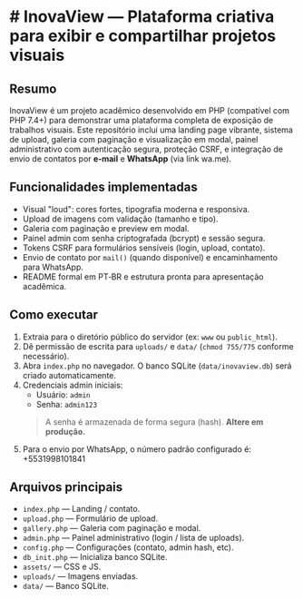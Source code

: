 # # InovaView — Plataforma criativa para exibir e compartilhar projetos visuais

## Resumo
InovaView é um projeto acadêmico desenvolvido em PHP (compatível com PHP 7.4+) para demonstrar
uma plataforma completa de exposição de trabalhos visuais. Este repositório inclui uma
landing page vibrante, sistema de upload, galeria com paginação e visualização em modal,
painel administrativo com autenticação segura, proteção CSRF, e integração de envio de
contatos por **e‑mail** e **WhatsApp** (via link wa.me).

## Funcionalidades implementadas
- Visual "loud": cores fortes, tipografia moderna e responsiva.
- Upload de imagens com validação (tamanho e tipo).
- Galeria com paginação e preview em modal.
- Painel admin com senha criptografada (bcrypt) e sessão segura.
- Tokens CSRF para formulários sensíveis (login, upload, contato).
- Envio de contato por `mail()` (quando disponível) e encaminhamento para WhatsApp.
- README formal em PT‑BR e estrutura pronta para apresentação acadêmica.

## Como executar
1. Extraia para o diretório público do servidor (ex: `www` ou `public_html`).
2. Dê permissão de escrita para `uploads/` e `data/` (`chmod 755/775` conforme necessário).
3. Abra `index.php` no navegador. O banco SQLite (`data/inovaview.db`) será criado automaticamente.
4. Credenciais admin iniciais:
   - Usuário: `admin`
   - Senha: `admin123`
   > A senha é armazenada de forma segura (hash). **Altere em produção.**
5. Para o envio por WhatsApp, o número padrão configurado é: +5531998101841

## Arquivos principais
- `index.php` — Landing / contato.
- `upload.php` — Formulário de upload.
- `gallery.php` — Galeria com paginação e modal.
- `admin.php` — Painel administrativo (login / lista de uploads).
- `config.php` — Configurações (contato, admin hash, etc).
- `db_init.php` — Inicializa banco SQLite.
- `assets/` — CSS e JS.
- `uploads/` — Imagens enviadas.
- `data/` — Banco SQLite.
